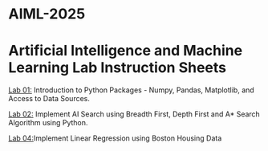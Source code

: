 # AIML-2025
# Artificial Intelligence and Machine Learning Lab Instruction Sheets
[Lab 01:](https://github.com/Sathvikapolepelly/AIML-2025/blob/main/aiml%201.txt) Introduction to Python Packages - Numpy, Pandas, Matplotlib, and Access to Data Sources.

[Lab 02:](https://github.com/Sathvikapolepelly/AIML-2025/blob/main/aiml%202.txt) Implement AI Search using Breadth First, Depth First and A* Search Algorithm using Python.

[Lab 04:](https://github.com/SarayuBurugu/AIML-2025/blob/main/lab4.ipynb)Implement Linear Regression using Boston Housing Data
